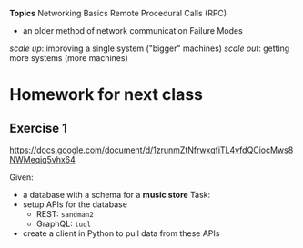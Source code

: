 **Topics**
Networking Basics
Remote Procedural Calls (RPC)
- an older method of network communication
Failure Modes

*scale up*: improving a single system ("bigger" machines)
*scale out*: getting more systems (more machines)

# Homework for next class
## Exercise 1
https://docs.google.com/document/d/1zrunmZtNfrwxqfiTL4vfdQCiocMws8NWMeqjq5vhx64

Given:
- a database with a schema for a **music store**
Task:
- setup APIs for the database
	- REST: `sandman2`
	- GraphQL: `tuql`
- create a client in Python to pull data from these APIs
